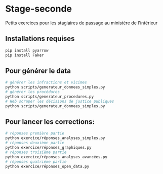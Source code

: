 # Stage-seconde

Petits exercices pour les stagiaires de passage au ministère de l'intérieur

## Installations requises

```bash
pip install pyarrow
pip install Faker
```

## Pour générer le data

```bash
# générer les infractions et vicimes
python scripts/generateur_donnees_simples.py
# générer les procédures
python scripts/generateur_procedures.py
# Web scraper les décisions de justice publiques
python scripts/generateur_donnees_simples.py
```

## Pour lancer les corrections:

```bash
# réponses première partie
python exercice/réponses_analyses_simples.py
# réponses deuxième partie
python exercice/réponses_graphiques.py
# réponses troisième partie
python exercice/réponses_analyses_avancées.py
# réponses quatrième partie
python exercice/réponses_open_data.py
```

